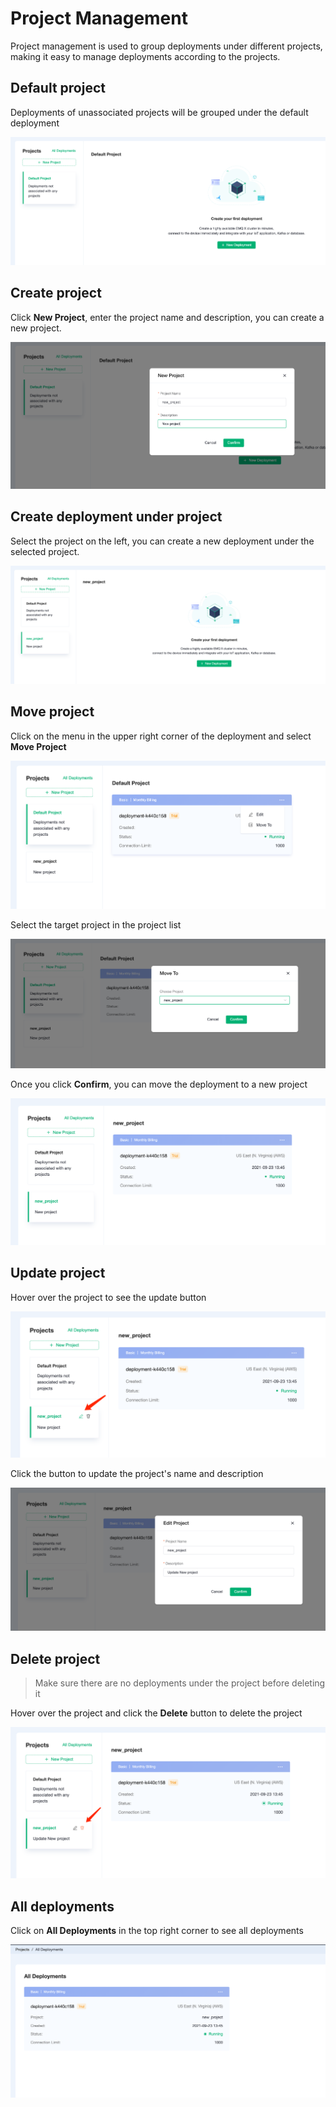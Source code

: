 # Project Management

Project management is used to group deployments under different projects, making it easy to manage deployments according to the projects.

## Default project

Deployments of unassociated projects will be grouped under the default deployment

![default_project](./_assets/default_project.png)

## Create project

Click **New Project**, enter the project name and description, you can create a new project.

![create_project](./_assets/create_project.png)

## Create deployment under project

Select the project on the left, you can create a new deployment under the selected project.

![create_deployment_under_project](./_assets/create_deployment_under_project.png)

## Move project

Click on the menu in the upper right corner of the deployment and select **Move Project**

![move_project_menu](./_assets/move_project_menu.png)

Select the target project in the project list

![move_project](./_assets/move_project.png)

Once you click **Confirm**, you can move the deployment to a new project

![new_project_deployments](./_assets/new_project_deployments.png)

## Update project

Hover over the project to see the update button

![update_project_menu](./_assets/update_project_menu.png)

Click the button to update the project's name and description

![update_project](./_assets/update_project.png)

## Delete project

> Make sure there are no deployments under the project before deleting it

Hover over the project and click the **Delete** button to delete the project

![delete_project](./_assets/delete_project.png)

## All deployments

Click on **All Deployments** in the top right corner to see all deployments

![all_deployments](./_assets/all_deployments.png)
